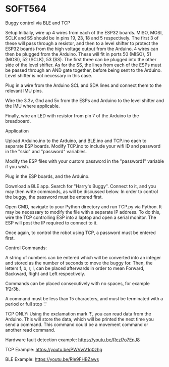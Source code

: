# SOFT564
Buggy control via BLE and TCP

Setup
Initially, wire up 4 wires from each of the ESP32 boards. MISO, MOSI, SCLK and SS should be in pins 19, 23, 18 and 5 respectively. The first 3 of these will pass through a resistor, and then to a level shifter to protect the ESP32 boards from the high voltage output from the Arduino. 4 wires can then be plugged from the Arduino. These will fit in ports 50 (MISO), 51 (MOSI), 52 (SCLK), 53 (SS). The first three can be plugged into the other side of the level shifter. 
As for the SS, the lines from each of the ESPs must be passed through an AND gate together, before being sent to the Arduino. Level shifter is not necessary in this case.

Plug in a wire from the Arduino SCL and SDA lines and connect them to the relevant IMU pins. 

Wire the 3.3v, Gnd and 5v from the ESPs and Arduino to the level shifter and the IMU where applicable. 

Finally, wire an LED with resistor from pin 7 of the Arduino to the breadboard. 

Application

Upload Arduino.ino to the Arduino, and BLE.ino and TCP.ino each to separate ESP boards. Modify TCP.ino to include your wifi ID and password in the "ssid" and "password" variables.

Modify the ESP files with your custom password in the "password1" variable if you wish.

Plug in the ESP boards, and the Arduino.

Download a BLE app. Search for "Harry's Buggy". Connect to it, and you may then write commands, as will be discussed below. In order to control the buggy, the password must be entered first.

Open CMD, navigate to your Python directory and run TCP.py via Python. It may be necessary to modify the file with a separate IP address. To do this, wire the TCP controlling ESP into a laptop and open a serial monitor. The ESP will post the IP required to connect to it.

Once again, to control the robot using TCP, a password must be entered first.

Control Commands:

A string of numbers can be entered which will be converted into an integer and stored as the number of seconds to move the buggy for. Then, the letters f, b, r, l, can be placed afterwards in order to mean Forward, Backward, Right and Left respectively. 

Commands can be placed consecutively with no spaces, for example 1f2r3b. 

A command must be less than 15 characters, and must be terminated with a period or full stop '.'

TCP ONLY: Using the exclamation mark '!', you can read data from the Arduino. This will store the data, which will be printed the next time you send a command. This command could be a movement command or another read command.

Hardware fault detection example: 
https://youtu.be/Rezl7o7EnJ8

TCP Example:
https://youtu.be/PWVwV1q0zhg

BLE Example: 
https://youtu.be/Rle9FHBZaws
